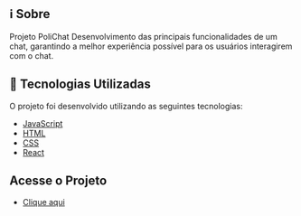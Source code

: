 

## :information_source: Sobre

Projeto PoliChat
Desenvolvimento das principais funcionalidades de um chat, garantindo a melhor experiência possível para os usuários interagirem com o chat.

## :rocket: Tecnologias Utilizadas

O projeto foi desenvolvido utilizando as seguintes tecnologias:



- [JavaScript](https://www.javascript.com/)
- [HTML](https://www.w3schools.com/html/)
- [CSS](https://www.w3schools.com/css/)
- [React](https://reactjs.org/)


## Acesse o Projeto

- <a href="https://62dec92ac82bc24dbfdd271e--bright-eclair-167287.netlify.app/">Clique aqui</a>
